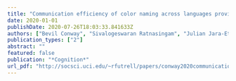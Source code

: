 ```yaml
---
title: "Communication efficiency of color naming across languages provides a new framework for the evolution of color terms"
date: 2020-01-01
publishDate: 2020-07-26T18:03:33.841633Z
authors: ["Bevil Conway", "Sivalogeswaran Ratnasingam", "Julian Jara-Ettinger", "Richard Futrell", "Edward Gibson"]
publication_types: ["2"]
abstract: ""
featured: false
publication: "*Cognition*"
url_pdf: "http://socsci.uci.edu/~rfutrell/papers/conway2020communication.pdf"
---
```


